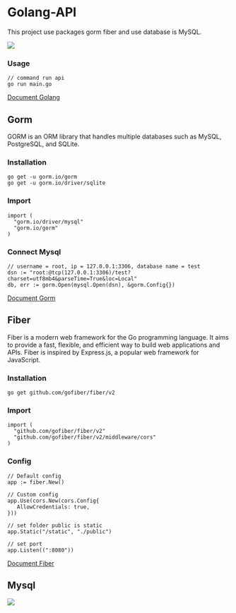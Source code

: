 # Golang-API

This project use packages gorm fiber and use database is MySQL. 

![](https://drive.google.com/uc?id=11wXLcPIqGoljJuyVU2qwolvZscMTblVq)

### Usage
```golang
// command run api
go run main.go
```
[Document Golang](https://go.dev/doc/)

## Gorm
GORM is an ORM library that handles multiple databases such as MySQL, PostgreSQL, and SQLite.

### Installation
```golang
go get -u gorm.io/gorm
go get -u gorm.io/driver/sqlite
```

### Import
```golang
import (
  "gorm.io/driver/mysql"
  "gorm.io/gorm"
)
```

### Connect Mysql
 ```golang
// username = root, ip = 127.0.0.1:3306, database name = test
dsn := "root:@tcp(127.0.0.1:3306)/test?charset=utf8mb4&parseTime=True&loc=Local"
db, err := gorm.Open(mysql.Open(dsn), &gorm.Config{})
```
[Document Gorm](https://gorm.io/docs/)

## Fiber
Fiber is a modern web framework for the Go programming language. It aims to provide a fast, flexible, and efficient way to build web applications and APIs. Fiber is inspired by Express.js, a popular web framework for JavaScript.

### Installation
```golang
go get github.com/gofiber/fiber/v2
```

### Import
```golang
import (
  "github.com/gofiber/fiber/v2"
  "github.com/gofiber/fiber/v2/middleware/cors"
)
```

### Config
 ```golang
// Default config
app := fiber.New()

// Custom config
app.Use(cors.New(cors.Config{
	AllowCredentials: true,
}))

// set folder public is static
app.Static("/static", "./public")

// set port
app.Listen((":8080"))
```
[Document Fiber](https://docs.gofiber.io/)

## Mysql
![](https://drive.google.com/uc?id=100mSkPFRLxovYDAHOUUSGVGaDkuUf0rN)


